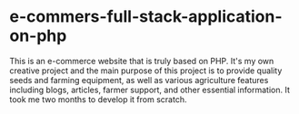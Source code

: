 # e-commers-full-stack-application-on-php
This is an e-commerce website that is truly based on PHP. It's my own creative project and the main purpose of this project is to provide quality seeds and farming equipment, as well as various agriculture features including blogs, articles, farmer support, and other essential information. It took me two months to develop it from scratch.
